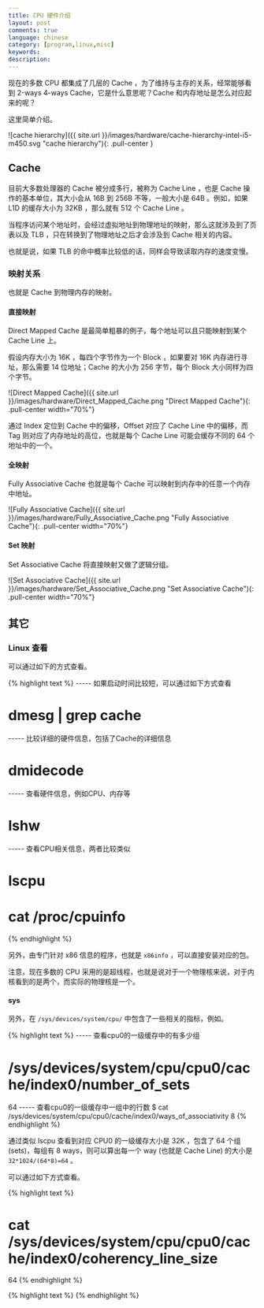 ```yaml
---
title: CPU 硬件介绍
layout: post
comments: true
language: chinese
category: [program,linux,misc]
keywords:
description:
---
```


现在的多数 CPU 都集成了几层的 Cache ，为了维持与主存的关系，经常能够看到 2-ways 4-ways Cache，它是什么意思呢？Cache 和内存地址是怎么对应起来的呢？

这里简单介绍。

<!-- more -->




![cache hierarchy]({{ site.url }}/images/hardware/cache-hierarchy-intel-i5-m450.svg "cache hierarchy"){: .pull-center }

## Cache

目前大多数处理器的 Cache 被分成多行，被称为 Cache Line ，也是 Cache 操作的基本单位，其大小会从 16B 到 256B 不等，一般大小是 64B 。例如，如果 L1D 的缓存大小为 32KB ，那么就有 512 个 Cache Line 。

当程序访问某个地址时，会经过虚拟地址到物理地址的映射，那么这就涉及到了页表以及 TLB ，只在转换到了物理地址之后才会涉及到 Cache 相关的内容。

也就是说，如果 TLB 的命中概率比较低的话，同样会导致读取内存的速度变慢。

### 映射关系

也就是 Cache 到物理内存的映射。

#### 直接映射

Direct Mapped Cache 是最简单粗暴的例子，每个地址可以且只能映射到某个 Cache Line 上。

假设内存大小为 16K ，每四个字节作为一个 Block ，如果要对 16K 内存进行寻址，那么需要 14 位地址；Cache 的大小为 256 字节，每个 Block 大小同样为四个字节。

![Direct Mapped Cache]({{ site.url }}/images/hardware/Direct_Mapped_Cache.png "Direct Mapped Cache"){: .pull-center width="70%"}

通过 Index 定位到 Cache 中的偏移，Offset 对应了 Cache Line 中的偏移，而 Tag 则对应了内存地址的高位，也就是每个 Cache Line 可能会缓存不同的 64 个地址中的一个。

#### 全映射

Fully Associative Cache 也就是每个 Cache 可以映射到内存中的任意一个内存中地址。

![Fully Associative Cache]({{ site.url }}/images/hardware/Fully_Associative_Cache.png "Fully Associative Cache"){: .pull-center width="70%"}

#### Set 映射

Set Associative Cache 将直接映射又做了逻辑分组。

![Set Associative Cache]({{ site.url }}/images/hardware/Set_Associative_Cache.png "Set Associative Cache"){: .pull-center width="70%"}

## 其它

### Linux 查看

可以通过如下的方式查看。

{% highlight text %}
----- 如果启动时间比较短，可以通过如下方式查看
# dmesg | grep cache

----- 比较详细的硬件信息，包括了Cache的详细信息
# dmidecode

----- 查看硬件信息，例如CPU、内存等
# lshw

----- 查看CPU相关信息，两者比较类似
# lscpu
# cat /proc/cpuinfo
{% endhighlight %}

另外，由专门针对 x86 信息的程序，也就是 `x86info` ，可以直接安装对应的包。

注意，现在多数的 CPU 采用的是超线程，也就是说对于一个物理核来说，对于内核看到的是两个，而实际的物理核是一个。

#### sys

另外，在 `/sys/devices/system/cpu/` 中包含了一些相关的指标，例如。

{% highlight text %}
----- 查看cpu0的一级缓存中的有多少组
# /sys/devices/system/cpu/cpu0/cache/index0/number_of_sets
64
----- 查看cpu0的一级缓存中一组中的行数
$ cat /sys/devices/system/cpu/cpu0/cache/index0/ways_of_associativity
8
{% endhighlight %}

通过类似 lscpu 查看到对应 CPU0 的一级缓存大小是 32K ，包含了 64 个组 (sets)，每组有 8 ways，则可以算出每一个 way (也就是 Cache Line) 的大小是 `32*1024/(64*8)=64` 。

可以通过如下方式查看。

{% highlight text %}
# cat /sys/devices/system/cpu/cpu0/cache/index0/coherency_line_size
64
{% endhighlight %}

<!--
另外还有个库 libosinfo
https://zhuanlan.zhihu.com/p/31859105
https://en.wikipedia.org/wiki/Cache_placement_policies

关于计算机不错的介绍
http://citeseerx.ist.psu.edu/viewdoc/download?doi=10.1.1.115.1881&rep=rep1&type=pdf

https://zhuanlan.zhihu.com/p/36119440
https://manybutfinite.com/post/intel-cpu-caches/
-->

{% highlight text %}
{% endhighlight %}
